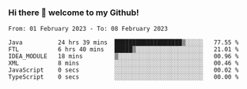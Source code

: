 ### Hi there 👋 welcome to my Github! 

<!--START_SECTION:waka-->

```text
From: 01 February 2023 - To: 08 February 2023

Java          24 hrs 39 mins  ███████████████████▒░░░░░   77.55 %
FTL           6 hrs 40 mins   █████▒░░░░░░░░░░░░░░░░░░░   21.01 %
IDEA_MODULE   18 mins         ▒░░░░░░░░░░░░░░░░░░░░░░░░   00.96 %
XML           8 mins          ░░░░░░░░░░░░░░░░░░░░░░░░░   00.46 %
JavaScript    0 secs          ░░░░░░░░░░░░░░░░░░░░░░░░░   00.02 %
TypeScript    0 secs          ░░░░░░░░░░░░░░░░░░░░░░░░░   00.00 %
```

<!--END_SECTION:waka-->

